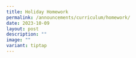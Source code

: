 ```yaml
---
title: Holiday Homework
permalink: /announcements/curriculum/homework/
date: 2023-10-09
layout: post
description: ""
image: ""
variant: tiptap
---
```


